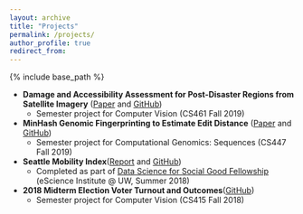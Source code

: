```yaml
---
layout: archive
title: "Projects"
permalink: /projects/
author_profile: true
redirect_from:
---
```


{% include base_path %}

* **Damage and Accessibility Assessment for Post-Disaster Regions from Satellite Imagery** ([Paper](dr-irani.github.io/files/cs461_paper.pdf) and [GitHub](https://github.com/dr-irani/cs461-final-project))
  * Semester project for Computer Vision (CS461 Fall 2019)
* **MinHash Genomic Fingerprinting to Estimate Edit Distance** ([Paper](dr-irani.github.io/files/cs447_paper.pdf) and [GitHub](https://github.com/dr-irani/cs447-final-project))
  * Semester project for Computational Genomics: Sequences (CS447 Fall 2019)
* **Seattle Mobility Index**([Report](dr-irani.github.io/files/DSSG_report.pdf) and [GitHub](https://github.com/monolyst/Seattle-Mobility-Index))
  * Completed as part of [Data Science for Social Good Fellowship](https://escience.washington.edu/get-involved/incubator-programs/data-science-for-social-good/) (eScience Institute @ UW, Summer 2018)
* **2018 Midterm Election Voter Turnout and Outcomes**([GitHub](https://github.com/dr-irani/2018-election-influences))
  * Semester project for Computer Vision (CS415 Fall 2018)
